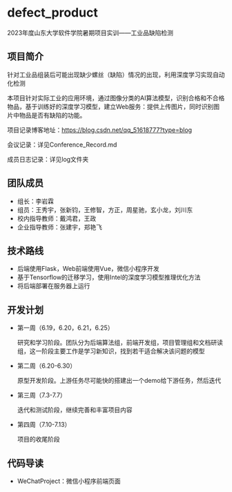 # defect_product

2023年度山东大学软件学院暑期项目实训——工业品缺陷检测

## 项目简介

针对工业品组装后可能出现缺少螺丝（缺陷）情况的出现，利用深度学习实现自动化检测

本项目针对实际工业的应用环境，通过图像分类的AI算法模型，识别合格和不合格物品，基于训练好的深度学习模型，建立Web服务：提供上传图片，同时识别图片中物品是否有缺陷的功能。

项目记录博客地址：https://blog.csdn.net/qq_51618777?type=blog

会议记录：详见Conference_Record.md

成员日志记录：详见log文件夹

## 团队成员

- 组长：李岩霖
- 组员：王秀宇，张新钧，王修智，方正，周星驰，玄小龙，刘川东
- 校内指导教师：戴鸿君，王政
- 企业指导教师：张建宇，郑艳飞

## 技术路线

- 后端使用Flask，Web前端使用Vue，微信小程序开发
- 基于Tensorflow的迁移学习，使用Intel的深度学习模型推理优化方法
- 将后端部署在服务器上运行

## 开发计划

- 第一周（6.19，6.20，6.21，6.25）

  研究和学习阶段。团队分为后端算法组，前端开发组，项目管理组和文档研读组，这一阶段主要工作是学习新知识，找到若干适合解决该问题的模型

- 第二周（6.20-6.30）

  原型开发阶段。上游任务尽可能快的搭建出一个demo给下游任务，然后迭代

- 第三周（7.3-7.7）

  迭代和测试阶段，继续完善和丰富项目内容

- 第四周（7.10-7.13）

  项目的收尾阶段

## 代码导读

- WeChatProject：微信小程序前端页面
